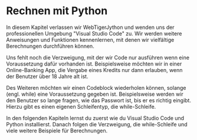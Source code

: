 # Rechnen mit Python

In diesem Kapitel verlassen wir WebTigerJython und
wenden uns der professionellen Umgebung "Visual Studio Code" zu.
Wir werden weitere Anweisungen und Funktionen kennenlernen,
mit denen wir vielfältige Berechnungen durchführen können.

Uns fehlt noch die Verzweigung, mit der wir Code nur ausführen
wenn eine Voraussetzung dafür vorhanden ist.
Beispielsweise möchten wir in einer Online-Banking App,
die Vergabe eines Kredits nur dann erlauben,
wenn der Benutzer über 18 Jahre alt ist.

Des Weiteren möchten wir einen Codeblock wiederholen können,
solange (engl. while) eine Voraussetzung gegeben ist.
Beispielsweise werden wir den Benutzer so lange fragen,
wie das Passwort ist, bis er es richtig eingibt.
Hierzu gibt es einen eigenen Schleifentyp, die while-Schleife.

In den folgenden Kapiteln lernst du zuerst wie du
Visual Studio Code und Python installierst.
Danach folgen die Verzweigung, die while-Schleife
und viele weitere Beispiele für Berechnungen.



















